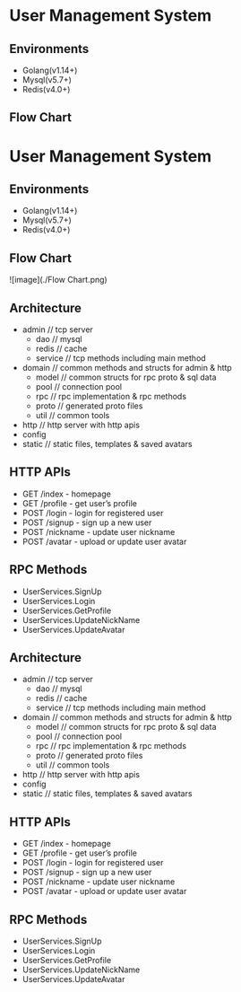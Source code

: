 User Management System
===========================

Environments
------------

* Golang(v1.14+)
* Mysql(v5.7+)
* Redis(v4.0+)

Flow Chart
------------
User Management System
===========================

Environments
------------

* Golang(v1.14+)
* Mysql(v5.7+)
* Redis(v4.0+)

Flow Chart
------------
![image](./Flow Chart.png)

Architecture
------------
- admin // tcp server
  - dao // mysql
  - redis // cache
  - service // tcp methods including main method
- domain // common methods and structs for admin & http 
  - model // common structs for rpc proto & sql data
  - pool // connection pool
  - rpc // rpc implementation & rpc methods
  - proto // generated proto files
  - util // common tools
- http // http server with http apis
- config
- static // static files, templates & saved avatars

HTTP APIs
------------

- GET /index - homepage
- GET /profile - get user’s profile
- POST /login - login for registered user
- POST /signup - sign up a new user
- POST /nickname - update user nickname
- POST /avatar - upload or update user avatar

RPC Methods
------------

- UserServices.SignUp
- UserServices.Login
- UserServices.GetProfile
- UserServices.UpdateNickName
- UserServices.UpdateAvatar

Architecture
------------
- admin // tcp server
  - dao // mysql
  - redis // cache
  - service // tcp methods including main method
- domain // common methods and structs for admin & http 
  - model // common structs for rpc proto & sql data
  - pool // connection pool
  - rpc // rpc implementation & rpc methods
  - proto // generated proto files
  - util // common tools
- http // http server with http apis
- config
- static // static files, templates & saved avatars

HTTP APIs
------------

- GET /index - homepage
- GET /profile - get user’s profile
- POST /login - login for registered user
- POST /signup - sign up a new user
- POST /nickname - update user nickname
- POST /avatar - upload or update user avatar

RPC Methods
------------

- UserServices.SignUp
- UserServices.Login
- UserServices.GetProfile
- UserServices.UpdateNickName
- UserServices.UpdateAvatar
